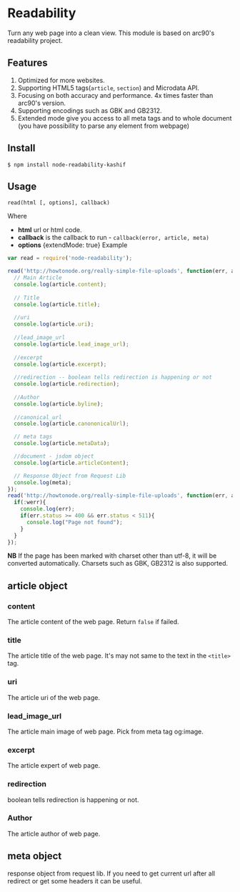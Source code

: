 # Readability
Turn any web page into a clean view. This module is based on arc90's readability project.

## Features
1. Optimized for more websites.
2. Supporting HTML5 tags(`article`, `section`) and Microdata API.
3. Focusing on both accuracy and performance. 4x times faster than arc90's version.
4. Supporting encodings such as GBK and GB2312.
5. Extended mode give you access to all meta tags and to whole document (you have possibility to parse any element from webpage) 

## Install

    $ npm install node-readability-kashif

## Usage

`read(html [, options], callback)`

Where

  * **html** url or html code.
  * **callback** is the callback to run - `callback(error, article, meta)`
  * **options** {extendMode: true}
Example
```javascript
var read = require('node-readability');

read('http://howtonode.org/really-simple-file-uploads', function(err, article, meta) {
  // Main Article
  console.log(article.content);
  
  // Title
  console.log(article.title);
  
  //uri
  console.log(article.uri);
  
  //lead_image_url
  console.log(article.lead_image_url);
  
  //excerpt
  console.log(article.excerpt);
  
  //redirection -- boolean tells redirection is happening or not
  console.log(article.redirection);
  
  //Author
  console.log(article.byline);
  
  //canonical_url
  console.log(article.canononicalUrl);

  // meta tags
  console.log(article.metaData);

  //document - jsdom object
  console.log(article.articleContent);

  // Response Object from Request Lib
  console.log(meta);
});
read('http://howtonode.org/really-simple-file-uploads', function(err, article, meta) {
  if(:werr){
    console.log(err);
    if(err.status >= 400 && err.status < 511){
      console.log("Page not found");
    }
  }
});
```
**NB** If the page has been marked with charset other than utf-8, it will be converted automatically. Charsets such as GBK, GB2312 is also supported.

## article object

### content
The article content of the web page. Return `false` if failed.

### title
The article title of the web page. It's may not same to the text in the `<title>` tag.

### uri
The article uri of the web page.

### lead_image_url
The article main image of web page. Pick from meta tag og:image.
  
### excerpt
The article expert of web page.

### redirection 
boolean tells redirection is happening or not.

### Author
The article author of web page.


## meta object
response object from request lib. If you need to get current url after all redirect or get some headers it can be useful.



